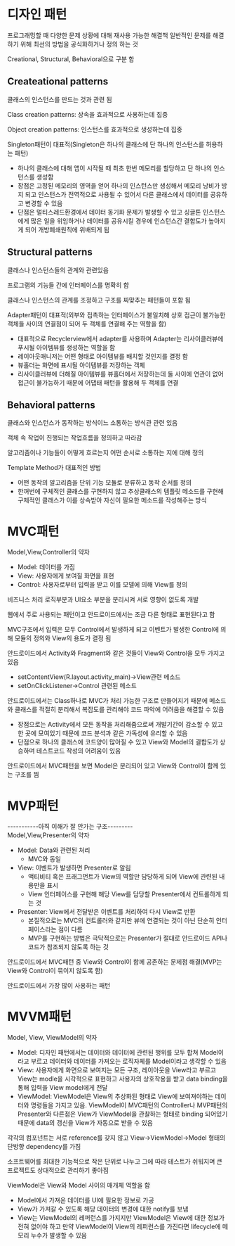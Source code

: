 # 디자인 패턴
프로그래밍할 때 다양한 문제 상황에 대해 재사용 가능한 해결책
일반적인 문제를 해결하기 위해 최선의 방법을 공식화하거나 정의 하는 것  

Creational, Structural, Behavioral으로 구분 함

## Createational patterns
클래스의 인스턴스를 만드는 것과 관련 됨

Class creation patterns: 상속을 효과적으로 사용하는데 집중

Object creation patterns: 인스턴스를 효과적으로 생성하는데 집중

Singleton패턴이 대표적(Singleton은 하나의 클래스에 단 하나의 인스턴스를 허용하는 패턴)  
+ 하나의 클래스에 대해 앱이 시작될 때 최초 한번 메모리를 할당하고 단 하나의 인스턴스를 생성함
+ 장점은 고정된 메모리의 영역을 얻어 하나의 인스턴스만 생성해서 메모리 낭비가 방지 되고 인스턴스가 전역적으로 사용될 수 있어서 다른 클래스에서 데이터를 공유하고 변경할 수 있음
+ 단점은 멀티스레드환경에서 데이터 동기화 문제가 발생할 수 있고 싱글톤 인스턴스에게 많은 일을 위임하거나 데이터를 공유시킬 경우에 인스턴스간 결합도가 높아지게 되어 개방폐쇄원칙에 위배되게 됨


## Structural patterns  
클래스나 인스턴스들의 관계와 관련있음  

프로그램의 기능들 간에 인터페이스를 명확히 함

클래스나 인스턴스의 관계를 조정하고 구조를 짜맞추는 패턴들이 포함 됨

Adapter패턴이 대표적(외부와 접촉하는 인터페이스가 불일치해 상호 접근이 불가능한 객체들 사이의 연결점이 되어 두 객체를 연결해 주는 역할을 함)
+ 대표적으로 Recyclerview에서 adapter를 사용하며 Adapter는 리사이클러뷰에 푸시될 아이템뷰를 생성하는 역할을 함
+ 레이아웃매니저는 어떤 형태로 아이템뷰를 배치할 것인지를 결정 함
+ 뷰홀더는 화면에 표시될 아이템뷰를 저장하는 객체
+ 리사이클러뷰에 더해질 아이템뷰를 뷰홀더에서 저장하는데 둘 사이에 연관이 없어 접근이 불가능하기 때문에 어댑태 패턴을 활용해 두 객체를 연결


## Behavioral patterns
클래스와 인스턴스가 동작하는 방식이느 소통하는 방식관 관련 있음  

객체 속 작업이 진행되는 작업흐름을 정의하고 따라감  

알고리즘이나 기능들이 어떻게 흐르는지 어떤 순서로 소통하는 지에 대해 정의

Template Method가 대표적인 방법  
+ 어떤 동작의 알고리즘을 단위 기능 모듈로 분류하고 동작 순서를 정의  
+ 한꺼번에 구체적인 클래스를 구현하지 않고 추상클래스의 템플릿 메소드를 구현해 구체적인 클래스가 이를 상속받아 자신이 필요한 메소드를 작성해주는 방식


# MVC패턴
Model,View,Controller의 약자  
+ Model: 데이터를 가짐
+ View: 사용자에게 보여질 화면을 표현
+ Control: 사용자로부터 입력을 받고 이를 모델에 의해 View를 정의
 
비즈니스 처리 로직부분과 UI요소 부분을 분리시켜 서로 영향이 없도록 개발  

웹에서 주로 사용되는 패턴이고 안드로이드에서는 조금 다른 형태로 표현된다고 함  

MVC구조에서 입력은 모두 Control에서 발생하게 되고 이벤트가 발생한 Control에 의해 모듈의 정의와 View의 용도가 결정 됨  

안드로이드에서 Activity와 Fragment와 같은 것들이 View와 Control을 모두 가지고 있음  
+ setContentView(R.layout.activity_main)->View관련 메소드 
+ setOnClickListener->Control 관련된 메소드

안드로이드에서는 Class하나로 MVC가 처리 가능한 구조로 만들어지기 때문에 메소드와 클래스를 적절히 분리해서 복잡도를 관리해야 코드 파악에 어려움을 해결할 수 있음  
+ 장점으로는 Activity에서 모든 동작을 처리해줌으로써 개발기간이 감소할 수 있고 한 곳에 모여있기 때문에 코드 분석과 같은 가독성에 유리할 수 있음  
+ 단점으로 하나의 클래스에 코드양이 많아질 수 있고 View와 Model의 결합도가 상승하며 테스트코드 작성의 어려움이 있음

안드로이드에서 MVC패턴을 보면 Model은 분리되어 있고 View와 Control이 함께 있는 구조를 띔  


# MVP패턴
-----------아직 이해가 잘 안가는 구조---------  
Model,View,Presenter의 약자  
+ Model: Data와 관련된 처리 
    - MVC와 동일
+ View: 이벤트가 발생하면 Presenter로 알림
    - 액티비티 혹은 프래그먼트가 View의 역할만 담당하게 되어 View에 관련된 내용만을 표시
    - View 인터페이스를 구현해 해당 View를 담당할 Presenter에서 컨트롤하게 되는 것 
+ Presenter: View에서 전달받은 이벤트를 처리하여 다시 View로 반환
    - 본질적으로는 MVC의 컨트롤러와 같지만 뷰에 연결되는 것이 아닌 단순히 인터페이스라는 점이 다름
    - MVP를 구현하는 방법은 극닥적으로는 Presenter가 절대로 안드로이드 API나 코드가 참조되지 않도록 하는 것 
 
안드로이드에서 MVC패턴 중 View와 Control이 함께 공존하는 문제점 해결(MVP는 View와 Control이 묶이지 않도록 함)  

안드로이드에서 가장 많이 사용하는 패턴  


# MVVM패턴
Model, View, ViewModel의 약자  
+ Model: 디자인 패턴에서는 데이터와 데이터에 관련된 행위를 모두 합쳐 Model이라고 부르고 데이터와 데이터를 가져오는 로직자체를 Model이라고 생각할 수 있음
+ View: 사용자에게 화면으로 보여지는 모든 구조, 레이아웃을 View라고 부르고 View는 modle을 시각적으로 표현하고 사용자의 상호작용을 받고 data binding을 통해 입력을 View model에게 전달
+ ViewModel: ViewModel은 View의 추상화된 형태로 View에 보여져야하는 데이터와 명령들을 가지고 있음. ViewModel이 MVC패턴의 Controller나 MVP패턴의 Presenter와 다른점은 View가 ViewModel을 관찰하는 형태로 binding 되어있기 때문에 data의 갱신을 View가 자동으로 받을 수 있음

각각의 컴포넌트는 서로 reference를 갖지 않고 View->ViewModel->Model 형태의 단방향 dependency를 가짐  

소프트웨어를 최대한 기능적으로 작은 단위로 나누고 그에 따라 테스트가 쉬워지며 큰 프로젝트도 상대적으로 관리하기 좋아짐  

ViewModel은 View와 Model 사이의 매개체 역할을 함  
+ Model에서 가져온 데이터를 UI에 필요한 정보로 가공
+ View가 가져갈 수 있도록 해당 데이터의 변경에 대한 notify를 보냄
+ View는 ViewModel의 레퍼런스를 가지지만 ViewModel은 View에 대한 정보가 전혀 없어야 하고 만약 ViewModel이 View의 레퍼런스를 가진다면 lifecycle에 메모리 누수가 발생할 수 있음








